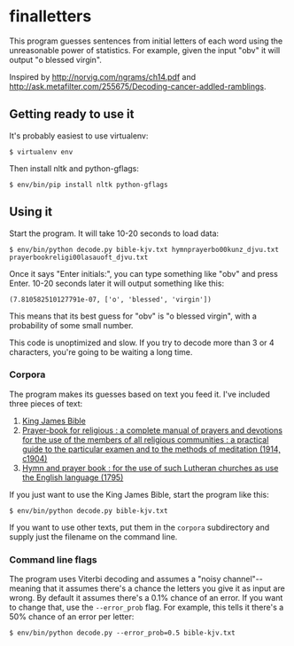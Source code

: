 # finalletters

This program guesses sentences from initial letters of each word using
the unreasonable power of statistics.  For example, given the input
"obv" it will output "o blessed virgin".

Inspired by http://norvig.com/ngrams/ch14.pdf and
http://ask.metafilter.com/255675/Decoding-cancer-addled-ramblings.


## Getting ready to use it

It's probably easiest to use virtualenv:

```
$ virtualenv env
```

Then install nltk and python-gflags:

```
$ env/bin/pip install nltk python-gflags
```


## Using it

Start the program.  It will take 10-20 seconds to load data:

```
$ env/bin/python decode.py bible-kjv.txt hymnprayerbo00kunz_djvu.txt prayerbookreligi00lasauoft_djvu.txt
```

Once it says "Enter initials:", you can type something like "obv" and
press Enter.  10-20 seconds later it will output something like this:

```
(7.810582510127791e-07, ['o', 'blessed', 'virgin'])
```

This means that its best guess for "obv" is "o blessed virgin", with a
probability of some small number.

This code is unoptimized and slow.  If you try to decode more than 3
or 4 characters, you're going to be waiting a long time.


### Corpora

The program makes its guesses based on text you feed it.  I've included three pieces of text:

1. [King James Bible](https://en.wikipedia.org/wiki/King_James_Version)
2. [Prayer-book for religious : a complete manual of prayers and devotions for the use of the members of all religious communities : a practical guide to the particular examen and to the methods of meditation (1914, c1904)](https://archive.org/details/prayerbookreligi00lasauoft)
3. [Hymn and prayer book : for the use of such Lutheran churches as use the English language (1795)](https://archive.org/details/hymnprayerbo00kunz)

If you just want to use the King James Bible, start the program like this:

```
$ env/bin/python decode.py bible-kjv.txt
```

If you want to use other texts, put them in the `corpora` subdirectory
and supply just the filename on the command line.


### Command line flags

The program uses Viterbi decoding and assumes a "noisy
channel"--meaning that it assumes there's a chance the letters you
give it as input are wrong.  By default it assumes there's a 0.1%
chance of an error.  If you want to change that, use the
`--error_prob` flag.  For example, this tells it there's a 50% chance
of an error per letter:

```
$ env/bin/python decode.py --error_prob=0.5 bible-kjv.txt
```
